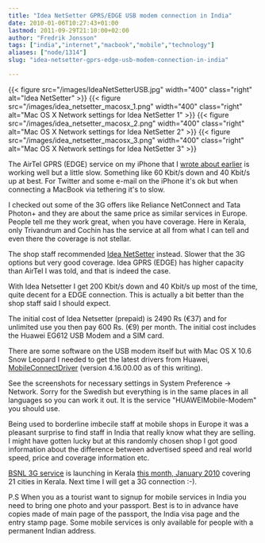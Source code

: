 ```yaml
---
title: "Idea NetSetter GPRS/EDGE USB modem connection in India"
date: 2010-01-06T10:27:43+01:00
lastmod: 2011-09-29T21:10:00+02:00
author: "Fredrik Jonsson"
tags: ["india","internet","macbook","mobile","technology"]
aliases: ["node/1314"]
slug: "idea-netsetter-gprs-edge-usb-modem-connection-in-india"

---
```


{{< figure src="/images/IdeaNetSetterUSB.jpg" width="400" class="right" alt="Idea NetSetter" >}}
{{< figure src="/images/idea_netsetter_macosx_1.png" width="400" class="right" alt="Mac OS X Network settings for Idea NetSetter 1" >}}
{{< figure src="/images/idea_netsetter_macosx_2.png" width="400" class="right" alt="Mac OS X Network settings for Idea NetSetter 2" >}}
{{< figure src="/images/idea_netsetter_macosx_3.png" width="400" class="right" alt="Mac OS X Network settings for Idea NetSetter 3" >}}

The AirTel GPRS (EDGE) service on my iPhone that I [wrote about earlier](/node/1288) is working well but a little slow. Something like 60 Kbit/s down and 40 Kbit/s up at best. For Twitter and some e-mail on the iPhone it's ok but when connecting a MacBook via tethering it's to slow.

I checked out some of the 3G offers like Reliance NetConnect and Tata Photon+ and they are about the same price as similar services in Europe. People tell me they work great, when you have coverage. Here in Kerala, only Trivandrum and Cochin has the service at all from what I can tell and even there the coverage is not stellar.

The shop staff recommended [Idea NetSetter](http://www.ideacellular.com:80/IDEA.portal?_nfpb=true&_pageLabel=IDEA_Page_GPRS) instead. Slower that the 3G options but very good coverage. Idea GPRS (EDGE) has higher capacity than AirTel I was told, and that is indeed the case.

With Idea Netsetter I get 200 Kbit/s down and 40 Kbit/s up most of the time, quite decent for a EDGE connection. This is actually a bit better than the shop staff said I should expect.

The initial cost of Idea Netsetter (prepaid) is 2490 Rs (€37) and for unlimited use you then pay 600 Rs. (€9) per month. The initial cost includes the Huawei EG612 USB Modem and a SIM card.

There are some software on the USB modem itself but with Mac OS X 10.6 Snow Leopard I needed to get the latest drivers from Huawei, [MobileConnectDriver](http://www.huaweidevice.com/resource/mini/200910149695/testmobile1014/index.html?directoryId=3874&treeId=0) (version 4.16.00.00 as of this writing).

See the screenshots for necessary settings in System Preference -> Network. Sorry for the Swedish but everything is in the same places in all languages so you can work it out. It is the service "HUAWEIMobile-Modem" you should use.

Being used to borderline imbecile staff at mobile shops in Europe it was a pleasant surprise to find staff in India that really know what they are selling. I might have gotten lucky but at this randomly chosen shop I got good information about the difference between advertised speed and real world speed, price and coverage information etc.

[BSNL 3G service](http://bsnl.in/service/3G/3GHomepage.htm) is launching in Kerala [this month, January 2010](http://www.dnaindia.com/money/report_bsnl-to-launch-3g-services-in-kerala-from-january-4_1330161) covering 21 cities in Kerala. Next time I will get a 3G connection :-).

P.S When you as a tourist want to signup for mobile services in India you need to bring one photo and your passport. Best is to in advance have copies made of main page of the passport, the India visa page and the entry stamp page. Some mobile services is only available for people with a permanent Indian address.

